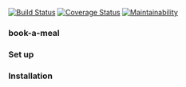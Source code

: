 [![Build Status](https://travis-ci.org/prince-curie/book-a-meal.svg?branch=develop)](https://travis-ci.org/prince-curie/book-a-meal)
[![Coverage Status](https://coveralls.io/repos/github/prince-curie/book-a-meal/badge.svg?branch=develop)](https://coveralls.io/github/prince-curie/book-a-meal?branch=develop)
[![Maintainability](https://api.codeclimate.com/v1/badges/b9f61918522fe8220604/maintainability)](https://codeclimate.com/github/prince-curie/book-a-meal/maintainability)
### book-a-meal

### Set up

### Installation